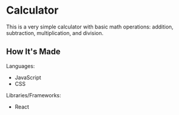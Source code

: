 # Calculator

This is a very simple calculator with basic math operations: addition, subtraction, multiplication, and division.

## How It's Made

Languages:
<ul>
  <li>JavaScript</li>
  <li>CSS</li>
</ul>

Libraries/Frameworks:
<ul>
  <li>React</li>
</ul>

